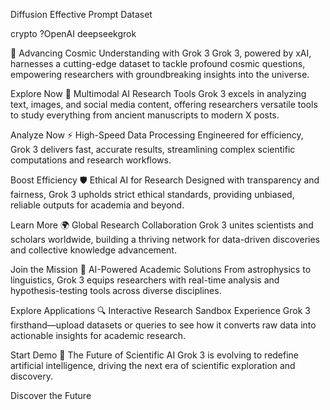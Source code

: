 Diffusion Effective Prompt Dataset

crypto ?OpenAI deepseekgrok 

🌌 Advancing Cosmic Understanding with Grok 3
Grok 3, powered by xAI, harnesses a cutting-edge dataset to tackle profound cosmic questions, empowering researchers with groundbreaking insights into the universe.

Explore Now
📡 Multimodal AI Research Tools
Grok 3 excels in analyzing text, images, and social media content, offering researchers versatile tools to study everything from ancient manuscripts to modern X posts.

Analyze Now
⚡ High-Speed Data Processing
Engineered for efficiency, Grok 3 delivers fast, accurate results, streamlining complex scientific computations and research workflows.

Boost Efficiency
🛡️ Ethical AI for Research
Designed with transparency and fairness, Grok 3 upholds strict ethical standards, providing unbiased, reliable outputs for academia and beyond.

Learn More
🌍 Global Research Collaboration
Grok 3 unites scientists and scholars worldwide, building a thriving network for data-driven discoveries and collective knowledge advancement.

Join the Mission
🧠 AI-Powered Academic Solutions
From astrophysics to linguistics, Grok 3 equips researchers with real-time analysis and hypothesis-testing tools across diverse disciplines.

Explore Applications
🔍 Interactive Research Sandbox
Experience Grok 3 firsthand—upload datasets or queries to see how it converts raw data into actionable insights for academic research.

Start Demo
🚀 The Future of Scientific AI
Grok 3 is evolving to redefine artificial intelligence, driving the next era of scientific exploration and discovery.

Discover the Future
